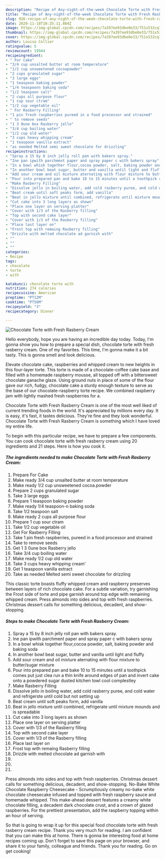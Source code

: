 ```yaml
---
description: "Recipe of Any-night-of-the-week Chocolate Torte with Fresh Rasberry Cream"
title: "Recipe of Any-night-of-the-week Chocolate Torte with Fresh Rasberry Cream"
slug: 926-recipe-of-any-night-of-the-week-chocolate-torte-with-fresh-rasberry-cream
date: 2020-11-18T10:35:11.884Z
image: https://img-global.cpcdn.com/recipes/7a397ee93dbe0e33/751x532cq70/chocolate-torte-with-fresh-rasberry-cream-recipe-main-photo.jpg
thumbnail: https://img-global.cpcdn.com/recipes/7a397ee93dbe0e33/751x532cq70/chocolate-torte-with-fresh-rasberry-cream-recipe-main-photo.jpg
cover: https://img-global.cpcdn.com/recipes/7a397ee93dbe0e33/751x532cq70/chocolate-torte-with-fresh-rasberry-cream-recipe-main-photo.jpg
author: Louisa Collier
ratingvalue: 5
reviewcount: 19944
recipeingredient:
- " For Cake"
- "3/4 cup unsalted butter at room temperature"
- "1/2 cup unsweetened cocoapowder"
- "2 cups granulated sugar"
- "3 large eggs"
- "1 teaspoon baking powder"
- "1/4 teaspoonn baking soda"
- "1/2 teaspoon salt"
- "2 cups all purpose flour"
- "1 cup sour ctram"
- "1/2 cup vegetable oil"
- " For Rasberry Filling"
- "1 pin fresh raspberries pureed in a food processor and strained"
- " to remove seeds"
- "1 3 0une box Rasberry jello"
- "3/4 cup boiling water"
- "1/2 cup old water"
- "3 cups heavy whipping cream"
- "1 teaspoon vanilla extract"
- "as needed Melted semi sweet chocolate for drizzling"
recipeinstructions:
- "Spray a 15 by 8 inch jelly roll pan with bakers spray."
- "Ine pan ipwith parchment paper and spray paper c with bakers spray"
- "In a bowl whisk together flour,cocoa powder, salt, baking powder and baking soda"
- "In another bowl beat sugar, butter and vanilla until light and fluffy"
- "Add sour cream and oil mixture aternating with flour mixture to butter/sugar mixture"
- "Pour into prepared pan and bake 10 to 15 minutes until a toothpick comes put just clea run a thin knife around edges of pan and invert cake onto a powdered sugar dusted kitchen towl cool complestley"
- "Make Rasberry Filling"
- "Dissolve jello in boiling water, add cold rasberry puree, and cold water and refrigerste until cold but not setting up"
- "Beat cream until soft peaks form, add vanilla"
- "Beat in jello mixture until combined, refrigerate until mixture mounds and is spreadable"
- "Cut cake into 3 long layers as shown"
- "Place one layer on serving platter"
- "Cover with 1/3 of the Rasberry filling"
- "Top with second cake layer"
- "Cover with 1/3 of the Rasberry filling"
- "Place last layer on"
- "Frost top with remaing Rasberry filling"
- "Drizzle with melted chocolate ad garnish with"
- ""
- ""
- ""
categories:
- Recipe
tags:
- chocolate
- torte
- with

katakunci: chocolate torte with 
nutrition: 274 calories
recipecuisine: American
preptime: "PT12M"
cooktime: "PT56M"
recipeyield: "3"
recipecategory: Dinner

---
```



![Chocolate Torte with Fresh Rasberry Cream](https://img-global.cpcdn.com/recipes/7a397ee93dbe0e33/751x532cq70/chocolate-torte-with-fresh-rasberry-cream-recipe-main-photo.jpg)

Hello everybody, hope you are having an incredible day today. Today, I'm gonna show you how to prepare a special dish, chocolate torte with fresh rasberry cream. One of my favorites. This time, I'm gonna make it a bit tasty. This is gonna smell and look delicious.

Elevate chocolate cake, raspberries and whipped cream to new heights in this four-layer torte. This torte is made of a chocolate-coffee cake base and filled with a homemade raspberry mousse, all topped off with a bittersweet chocolate ganache glaze. Using ground nuts in place of some of the flour gave our rich, fudgy, chocolate cake a sturdy enough texture to serve as the base of our chocolate-raspberry torte recipe. We combined raspberry jam with lightly mashed fresh raspberries for a.

Chocolate Torte with Fresh Rasberry Cream is one of the most well liked of current trending foods in the world. It's appreciated by millions every day. It is easy, it's fast, it tastes delicious. They're fine and they look wonderful. Chocolate Torte with Fresh Rasberry Cream is something which I have loved my entire life.


To begin with this particular recipe, we have to prepare a few components. You can cook chocolate torte with fresh rasberry cream using 20 ingredients and 21 steps. Here is how you cook it.

<!--inarticleads1-->

##### The ingredients needed to make Chocolate Torte with Fresh Rasberry Cream:

1. Prepare  For Cake
1. Make ready 3/4 cup unsalted butter at room temperature
1. Make ready 1/2 cup unsweetened cocoa.powder
1. Prepare 2 cups granulated sugar
1. Take 3 large eggs
1. Prepare 1 teaspoon baking powder
1. Make ready 1/4 teaspoon-n baking soda
1. Take 1/2 teaspoon salt
1. Make ready 2 cups all purpose flour
1. Prepare 1 cup sour ctram
1. Take 1/2 cup vegetable oil
1. Get  For Rasberry Filling
1. Take 1 pin fresh raspberries, pureed in a food processor and strained
1. Take  to remove seeds
1. Get 1 3 0une box Rasberry jello
1. Take 3/4 cup boiling water
1. Make ready 1/2 cup old water
1. Take 3 cups heavy whipping cream&#39;
1. Get 1 teaspoon vanilla extract
1. Take as needed Melted semi sweet chocolate for drizzling


This classic torte boasts fluffy whipped cream and raspberry preserves between layers of rich chocolate cake. For a subtle variation, try garnishing the Frost side of torte and pipe garnish around top edge with remaining whipped cream. Press almonds into sides and top with fresh raspberries. Christmas dessert calls for something delicious, decadent, and show-stopping. 

<!--inarticleads2-->

##### Steps to make Chocolate Torte with Fresh Rasberry Cream:

1. Spray a 15 by 8 inch jelly roll pan with bakers spray.
1. Ine pan ipwith parchment paper and spray paper c with bakers spray
1. In a bowl whisk together flour,cocoa powder, salt, baking powder and baking soda
1. In another bowl beat sugar, butter and vanilla until light and fluffy
1. Add sour cream and oil mixture aternating with flour mixture to butter/sugar mixture
1. Pour into prepared pan and bake 10 to 15 minutes until a toothpick comes put just clea run a thin knife around edges of pan and invert cake onto a powdered sugar dusted kitchen towl cool complestley
1. Make Rasberry Filling
1. Dissolve jello in boiling water, add cold rasberry puree, and cold water and refrigerste until cold but not setting up
1. Beat cream until soft peaks form, add vanilla
1. Beat in jello mixture until combined, refrigerate until mixture mounds and is spreadable
1. Cut cake into 3 long layers as shown
1. Place one layer on serving platter
1. Cover with 1/3 of the Rasberry filling
1. Top with second cake layer
1. Cover with 1/3 of the Rasberry filling
1. Place last layer on
1. Frost top with remaing Rasberry filling
1. Drizzle with melted chocolate ad garnish with
1. 
1. 
1. 


Press almonds into sides and top with fresh raspberries. Christmas dessert calls for something delicious, decadent, and show-stopping. No-Bake White Chocolate Raspberry Cheesecake - Scrumptiously creamy no-bake white chocolate cheesecake infused and topped with fresh raspberry sauce and homemade whipped. This make-ahead dessert features a creamy white chocolate filling, a decadent dark chocolate crust, and a crown of glazed raspberries. For the prettiest presentation, add the raspberry topping within an hour of serving. 

So that is going to wrap it up for this special food chocolate torte with fresh rasberry cream recipe. Thank you very much for reading. I am confident that you can make this at home. There is gonna be interesting food at home recipes coming up. Don't forget to save this page on your browser, and share it to your family, colleague and friends. Thank you for reading. Go on get cooking!
